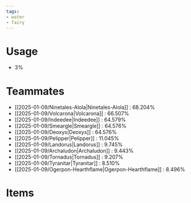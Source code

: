 ```yaml
---
tags:
- water
- fairy
---
```

# Usage
- 3%
# Teammates
- [[2025-01-09/Ninetales-Alola|Ninetales-Alola]] : 68.204%
- [[2025-01-09/Volcarona|Volcarona]] : 66.507%
- [[2025-01-09/Indeedee|Indeedee]] : 64.579%
- [[2025-01-09/Smeargle|Smeargle]] : 64.576%
- [[2025-01-09/Deoxys|Deoxys]] : 64.576%
- [[2025-01-09/Pelipper|Pelipper]] : 11.045%
- [[2025-01-09/Landorus|Landorus]] : 9.745%
- [[2025-01-09/Archaludon|Archaludon]] : 9.443%
- [[2025-01-09/Tornadus|Tornadus]] : 9.207%
- [[2025-01-09/Tyranitar|Tyranitar]] : 8.510%
- [[2025-01-09/Ogerpon-Hearthflame|Ogerpon-Hearthflame]] : 8.496%
# Items